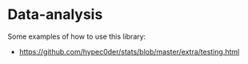 # Data-analysis


Some examples of how to use this library:
  * https://github.com/hypec0der/stats/blob/master/extra/testing.html

